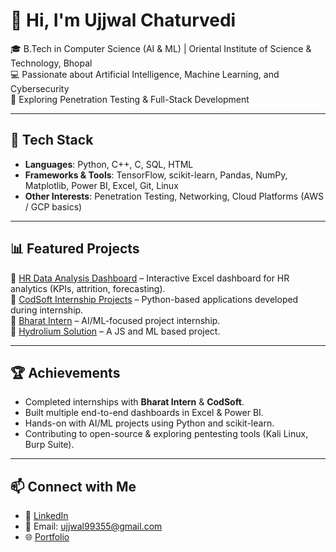 # 👋 Hi, I'm Ujjwal Chaturvedi  

🎓 B.Tech in Computer Science (AI & ML) | Oriental Institute of Science & Technology, Bhopal  
💻 Passionate about Artificial Intelligence, Machine Learning, and Cybersecurity  
🚀 Exploring Penetration Testing & Full-Stack Development  

---

## 🔧 Tech Stack
- **Languages**: Python, C++, C, SQL, HTML
- **Frameworks & Tools**: TensorFlow, scikit-learn, Pandas, NumPy, Matplotlib, Power BI, Excel, Git, Linux  
- **Other Interests**: Penetration Testing, Networking, Cloud Platforms (AWS / GCP basics)

---

## 📊 Featured Projects
🔹 [HR Data Analysis Dashboard](https://github.com/ujjwalch/HR-Data-Analysis-Dashboard) – Interactive Excel dashboard for HR analytics (KPIs, attrition, forecasting).  
🔹 [CodSoft Internship Projects](https://github.com/ujjwalch/CODSOFT) – Python-based applications developed during internship.  
🔹 [Bharat Intern](https://github.com/ujjwalch/Bharat-Intern) – AI/ML-focused project internship.  
🔹 [Hydrolium Solution](https://github.com/ujjwalch/Hydrolium-solution) – A JS and ML based project.  

---

## 🏆 Achievements
- Completed internships with **Bharat Intern** & **CodSoft**.  
- Built multiple end-to-end dashboards in Excel & Power BI.  
- Hands-on with AI/ML projects using Python and scikit-learn.  
- Contributing to open-source & exploring pentesting tools (Kali Linux, Burp Suite).  

---

## 📫 Connect with Me
- 💼 [LinkedIn](https://www.linkedin.com/in/ujjwal-chaturvedi-937a40271/) 
- 📧 Email: ujjwal99355@gmail.com  
- 🌐 [Portfolio](https://ujjwalportfolioz.netlify.app/)
